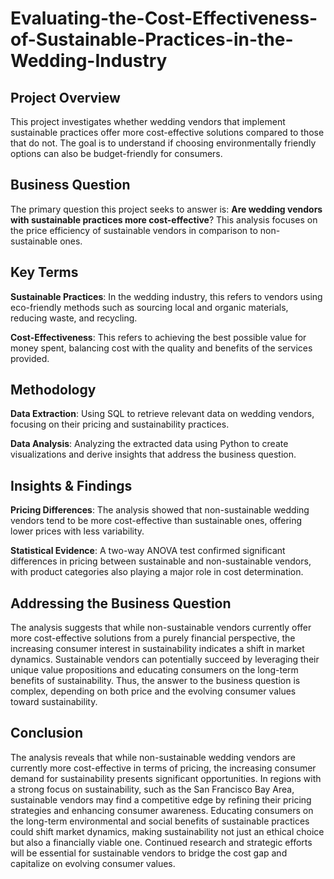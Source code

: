 # Evaluating-the-Cost-Effectiveness-of-Sustainable-Practices-in-the-Wedding-Industry

## Project Overview
This project investigates whether wedding vendors that implement sustainable practices offer more cost-effective solutions compared to those that do not. The goal is to understand if choosing environmentally friendly options can also be budget-friendly for consumers.

## Business Question
The primary question this project seeks to answer is: **Are wedding vendors with sustainable practices more cost-effective**? This analysis focuses on the price efficiency of sustainable vendors in comparison to non-sustainable ones.

## Key Terms
  **Sustainable Practices**: In the wedding industry, this refers to vendors using eco-friendly methods such as sourcing local and organic materials, reducing waste, and recycling.
  
  **Cost-Effectiveness**: This refers to achieving the best possible value for money spent, balancing cost with the quality and benefits of the services provided.
    
## Methodology
   **Data Extraction**:
      Using SQL to retrieve relevant data on wedding vendors, focusing on their pricing and sustainability practices.
      
   **Data Analysis**:
      Analyzing the extracted data using Python to create visualizations and derive insights that address the business question.
      
## Insights & Findings
   **Pricing Differences**:
      The analysis showed that non-sustainable wedding vendors tend to be more cost-effective than sustainable ones, offering lower prices with less variability.
      
  **Statistical Evidence**:
      A two-way ANOVA test confirmed significant differences in pricing between sustainable and non-sustainable vendors, with product categories also playing a major role in            cost determination.
      
## Addressing the Business Question
The analysis suggests that while non-sustainable vendors currently offer more cost-effective solutions from a purely financial perspective, the increasing consumer interest in sustainability indicates a shift in market dynamics. Sustainable vendors can potentially succeed by leveraging their unique value propositions and educating consumers on the long-term benefits of sustainability. Thus, the answer to the business question is complex, depending on both price and the evolving consumer values toward sustainability.

## Conclusion
The analysis reveals that while non-sustainable wedding vendors are currently more cost-effective in terms of pricing, the increasing consumer demand for sustainability presents significant opportunities. In regions with a strong focus on sustainability, such as the San Francisco Bay Area, sustainable vendors may find a competitive edge by refining their pricing strategies and enhancing consumer awareness. Educating consumers on the long-term environmental and social benefits of sustainable practices could shift market dynamics, making sustainability not just an ethical choice but also a financially viable one. Continued research and strategic efforts will be essential for sustainable vendors to bridge the cost gap and capitalize on evolving consumer values.


